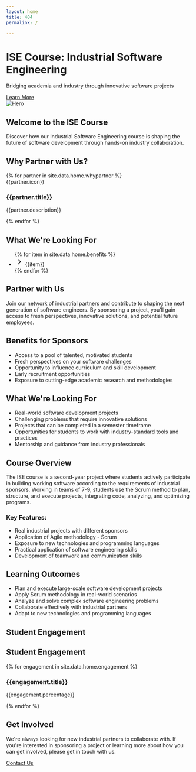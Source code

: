 ```yaml
---
layout: home
title: 404
permalink: /

---
```




<div class="bg-gradient-to-r from-blue-600 to-blue-800 text-white flex items-center max-w-screen ">
  <div class="container mx-auto px-4 py-8 md:py-16">
    <div class="flex flex-col md:flex-row items-center justify-between">
      <div class="md:w-1/2 mb-8 md:mb-0">
        <h1 class="text-4xl md:text-5xl font-bold mb-4">
          ISE Course: Industrial Software Engineering
        </h1>
        <p class="text-xl mb-8">
          Bridging academia and industry through innovative software projects
        </p>
        <a
          href="{{ site.baseurl }}/about"
          class="bg-white text-blue-800 font-semibold py-2 px-4 rounded-lg shadow-lg"
          >Learn More</a
        >
      </div>
      <div class="md:w-1/2">
        <img
          src="{{ site.baseurl }}/assets/images/hero.png"
          alt="Hero"
          class="w-full"
        />
      </div>
    </div>
  </div>
</div>

<main class="   px-4">


 <section class="mb-16 text-center mt-10">
          <h2 class="text-3xl font-bold mb-4">Welcome to the ISE Course</h2>
          <p class="text-xl text-gray-600 max-w-2xl mx-auto">
            Discover how our Industrial Software Engineering course is shaping the future of software development through hands-on industry collaboration.
          </p>
  </section>


  <section class="mb-16">
          <h2 class="text-3xl font-bold mb-8 text-center">Why Partner with Us?</h2>
          <div class="grid grid-cols-1 md:grid-cols-2 lg:grid-cols-4 gap-8">           
           {% for partner in site.data.home.whypartner %}
              <div key={{partner.title}} class="bg-white rounded-lg shadow-md p-6  flex flex-col items-center text-center">
                <div class="h-12 w-12 text-blue-600 mb-4">{{partner.icon}}</div>
                <h3 class="text-xl font-semibold mb-2">{{partner.title}}</h3>
                <p class="text-gray-600">{{partner.description}}</p>
              </div>
            {% endfor %}
          </div>
</section>


<section class="mb-16">
          <div class="bg-white rounded-lg shadow-md p-6">
            <h2 class="text-2xl font-bold mb-4">What We're Looking For</h2>
            <ul class="space-y-2">
              {% for item in site.data.home.benefits %}
                <li  class="flex items-start ">
                  <svg xmlns="http://www.w3.org/2000/svg" width="24" height="24" viewBox="0 0 24 24" fill="none" stroke="currentColor" stroke-width="2" stroke-linecap="round" stroke-linejoin="round" class="lucide lucide-chevron-right h-5 w-5 text-blue-600 mr-2 mt-1 flex-shrink-0"><path d="m9 18 6-6-6-6"></path></svg>
                  <span class="text-black">{{item}}</span>
                </li>
              {% endfor %}
            </ul>
          </div>
</section>

</main>


## Partner with Us

Join our network of industrial partners and contribute to shaping the next generation of software engineers. By sponsoring a project, you'll gain access to fresh perspectives, innovative solutions, and potential future employees.

## Benefits for Sponsors

- Access to a pool of talented, motivated students
- Fresh perspectives on your software challenges
- Opportunity to influence curriculum and skill development
- Early recruitment opportunities
- Exposure to cutting-edge academic research and methodologies

## What We're Looking For

- Real-world software development projects
- Challenging problems that require innovative solutions
- Projects that can be completed in a semester timeframe
- Opportunities for students to work with industry-standard tools and practices
- Mentorship and guidance from industry professionals

## Course Overview

The ISE course is a second-year project where students actively participate in building working software according to the requirements of industrial sponsors. Working in teams of 7-9, students use the Scrum method to plan, structure, and execute projects, integrating code, analyzing, and optimizing programs.

### Key Features:

- Real industrial projects with different sponsors
- Application of Agile methodology - Scrum
- Exposure to new technologies and programming languages
- Practical application of software engineering skills
- Development of teamwork and communication skills

## Learning Outcomes

- Plan and execute large-scale software development projects
- Apply Scrum methodology in real-world scenarios
- Analyze and solve complex software engineering problems
- Collaborate effectively with industrial partners
- Adapt to new technologies and programming languages

## Student Engagement

<section class="mb-16">
  <h2 class="text-3xl font-bold mb-8 text-center">Student Engagement</h2>
  <div class="grid grid-cols-2 md:grid-cols-4 gap-4">
    {% for engagement in site.data.home.engagement %}
      <div key={{engagement.title}} class="bg-white rounded-lg shadow-md p-4 text-center justify-center items-center flex flex-col">
        <h3 class="text-lg font-semibold mb-2 text-black">{{engagement.title}}</h3>
        <p class="text-4xl font-bold text-blue-600">{{engagement.percentage}}</p>
      </div>
    {% endfor %}
  </div>
</section>

## Get Involved

We're always looking for new industrial partners to collaborate with. If you're interested in sponsoring a project or learning more about how you can get involved, please get in touch with us.

[Contact Us](#)